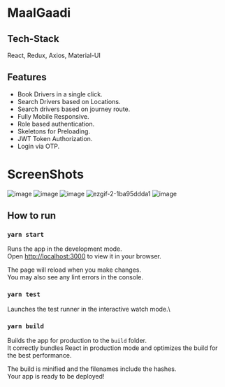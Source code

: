 # MaalGaadi

## Tech-Stack

React, Redux, Axios, Material-UI

## Features
- Book Drivers in a single click.
- Search Drivers based on Locations.
- Search drivers based on journey route.  
- Fully Mobile Responsive.
- Role based authentication.
- Skeletons for Preloading.
- JWT Token Authorization.
- Login via OTP.

# ScreenShots

![image](https://user-images.githubusercontent.com/23053807/153870217-adeac10b-f560-4c02-8182-ee6addbde442.png)
![image](https://user-images.githubusercontent.com/23053807/153870291-70b28de8-cf6c-4dde-a81c-3e1c098a81a0.png)
![image](https://user-images.githubusercontent.com/23053807/153870322-fe853120-2787-4db3-8835-667aaecd636c.png)
![ezgif-2-1ba95ddda1](https://user-images.githubusercontent.com/23053807/153870803-06dc7329-3a9e-4eba-94bb-c1db7ed4e64b.gif)
![image](https://user-images.githubusercontent.com/23053807/153870886-a897857c-dc0d-4fd0-9906-80043e00f493.png)




## How to run

### `yarn start`

Runs the app in the development mode.\
Open [http://localhost:3000](http://localhost:3000) to view it in your browser.

The page will reload when you make changes.\
You may also see any lint errors in the console.

### `yarn test`

Launches the test runner in the interactive watch mode.\

### `yarn build`

Builds the app for production to the `build` folder.\
It correctly bundles React in production mode and optimizes the build for the best performance.

The build is minified and the filenames include the hashes.\
Your app is ready to be deployed!
